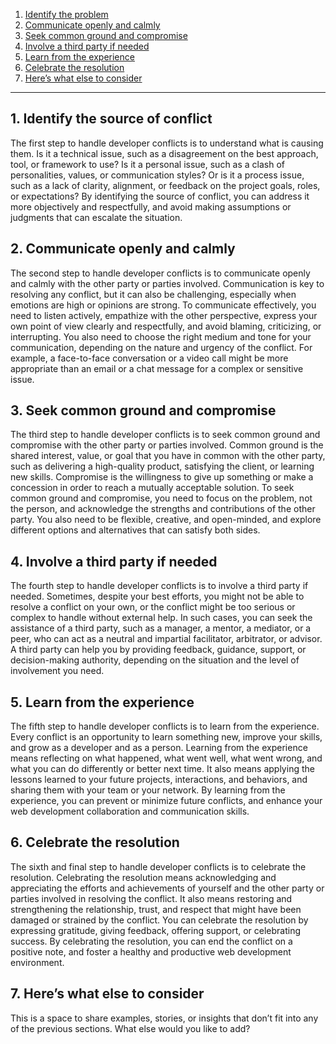 1. [Identify the problem](#1-Identify-the-source-of-conflict)
2. [Communicate openly and calmly](#2-Communicate-openly-and-calmly)
3. [Seek common ground and compromise](#3-Seek-common-ground-and-compromise)
4. [Involve a third party if needed](#4-Involve-a-third-party-if-needed)
5. [Learn from the experience](#5-Learn-from-the-experience)
6. [Celebrate the resolution](#6-Celebrate-the-resolution)
7. [Here’s what else to consider](#7-Here’s-what-else-to-consider)
------------

## 1. Identify the source of conflict
The first step to handle developer conflicts is to understand what is causing them. Is it a technical issue, such as a disagreement on the best approach, tool, or framework to use? Is it a personal issue, such as a clash of personalities, values, or communication styles? Or is it a process issue, such as a lack of clarity, alignment, or feedback on the project goals, roles, or expectations? By identifying the source of conflict, you can address it more objectively and respectfully, and avoid making assumptions or judgments that can escalate the situation.

## 2. Communicate openly and calmly
The second step to handle developer conflicts is to communicate openly and calmly with the other party or parties involved. Communication is key to resolving any conflict, but it can also be challenging, especially when emotions are high or opinions are strong. To communicate effectively, you need to listen actively, empathize with the other perspective, express your own point of view clearly and respectfully, and avoid blaming, criticizing, or interrupting. You also need to choose the right medium and tone for your communication, depending on the nature and urgency of the conflict. For example, a face-to-face conversation or a video call might be more appropriate than an email or a chat message for a complex or sensitive issue.

## 3. Seek common ground and compromise
The third step to handle developer conflicts is to seek common ground and compromise with the other party or parties involved. Common ground is the shared interest, value, or goal that you have in common with the other party, such as delivering a high-quality product, satisfying the client, or learning new skills. Compromise is the willingness to give up something or make a concession in order to reach a mutually acceptable solution. To seek common ground and compromise, you need to focus on the problem, not the person, and acknowledge the strengths and contributions of the other party. You also need to be flexible, creative, and open-minded, and explore different options and alternatives that can satisfy both sides.

## 4. Involve a third party if needed
The fourth step to handle developer conflicts is to involve a third party if needed. Sometimes, despite your best efforts, you might not be able to resolve a conflict on your own, or the conflict might be too serious or complex to handle without external help. In such cases, you can seek the assistance of a third party, such as a manager, a mentor, a mediator, or a peer, who can act as a neutral and impartial facilitator, arbitrator, or advisor. A third party can help you by providing feedback, guidance, support, or decision-making authority, depending on the situation and the level of involvement you need.

## 5. Learn from the experience
The fifth step to handle developer conflicts is to learn from the experience. Every conflict is an opportunity to learn something new, improve your skills, and grow as a developer and as a person. Learning from the experience means reflecting on what happened, what went well, what went wrong, and what you can do differently or better next time. It also means applying the lessons learned to your future projects, interactions, and behaviors, and sharing them with your team or your network. By learning from the experience, you can prevent or minimize future conflicts, and enhance your web development collaboration and communication skills.

## 6. Celebrate the resolution
The sixth and final step to handle developer conflicts is to celebrate the resolution. Celebrating the resolution means acknowledging and appreciating the efforts and achievements of yourself and the other party or parties involved in resolving the conflict. It also means restoring and strengthening the relationship, trust, and respect that might have been damaged or strained by the conflict. You can celebrate the resolution by expressing gratitude, giving feedback, offering support, or celebrating success. By celebrating the resolution, you can end the conflict on a positive note, and foster a healthy and productive web development environment.

## 7. Here’s what else to consider
This is a space to share examples, stories, or insights that don’t fit into any of the previous sections. What else would you like to add?